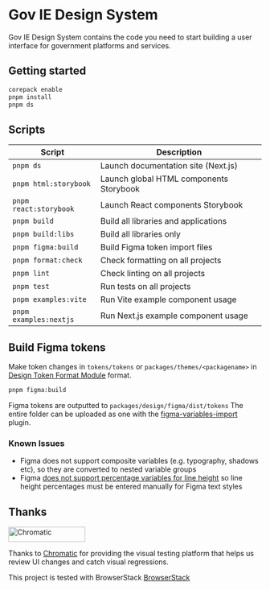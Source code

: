 # Gov IE Design System

Gov IE Design System contains the code you need to start building a user interface for government platforms and services.

## Getting started

```bash
corepack enable
pnpm install
pnpm ds
```

## Scripts

| Script                 | Description                             |
| ---------------------- | --------------------------------------- |
| `pnpm ds`              | Launch documentation site (Next.js)     |
| `pnpm html:storybook`  | Launch global HTML components Storybook |
| `pnpm react:storybook` | Launch React components Storybook       |
| `pnpm build`           | Build all libraries and applications    |
| `pnpm build:libs`      | Build all libraries only                |
| `pnpm figma:build`     | Build Figma token import files          |
| `pnpm format:check`    | Check formatting on all projects        |
| `pnpm lint`            | Check linting on all projects           |
| `pnpm test`            | Run tests on all projects               |
| `pnpm examples:vite`   | Run Vite example component usage        |
| `pnpm examples:nextjs` | Run Next.js example component usage     |

## Build Figma tokens

Make token changes in `tokens/tokens` or `packages/themes/<packagename>` in [Design Token Format Module](https://design-tokens.github.io/community-group/format/) format.

```bash
pnpm figma:build
```

Figma tokens are outputted to `packages/design/figma/dist/tokens`
The entire folder can be uploaded as one with the [figma-variables-import](https://github.com/microsoft/figma-variables-import) plugin.

### Known Issues

- Figma does not support composite variables (e.g. typography, shadows etc), so they are converted to nested variable groups
- Figma [does not support percentage variables for line height](https://forum.figma.com/t/allow-percentages-for-line-height/69692) so line height percentages must be entered manually for Figma text styles

## Thanks

<a href="https://www.chromatic.com/"><img src="https://user-images.githubusercontent.com/321738/84662277-e3db4f80-af1b-11ea-88f5-91d67a5e59f6.png" width="153" height="30" alt="Chromatic" /></a>

Thanks to [Chromatic](https://www.chromatic.com/) for providing the visual testing platform that helps us review UI changes and catch visual regressions.

This project is tested with BrowserStack [BrowserStack](https://www.browserstack.com/)
